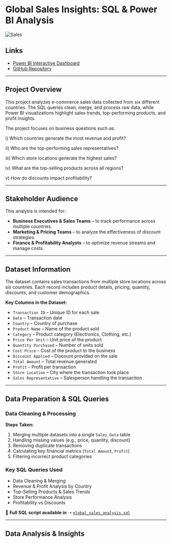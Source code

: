 # Global Sales Insights: SQL & Power BI Analysis

![Sales](https://your-image-link.com/powerbi_dashboard.png)

## Links  
- [Power BI Interactive Dashboard](https://app.powerbi.com/view?r=YOUR_EMBEDDED_LINK)  
- [GitHub Repository](https://github.com/YOUR-USERNAME/Global-Sales-Insights)  

---

## **Project Overview**  
This project analyzes e-commerce sales data collected from six different countries. The SQL queries clean, merge, and process raw data, while Power BI visualizations highlight sales trends, top-performing products, and profit insights.  

The project focuses on business questions such as:

i) Which countries generate the most revenue and profit?  

ii) Who are the top-performing sales representatives?  

iii) Which store locations generate the highest sales? 

iv) What are the top-selling products across all regions? 

v) How do discounts impact profitability? 

---

## **Stakeholder Audience**  
This analysis is intended for:  
- **Business Executives & Sales Teams** – to track performance across multiple countries.  
- **Marketing & Pricing Teams** – to analyze the effectiveness of discount strategies.  
- **Finance & Profitability Analysts** – to optimize revenue streams and manage costs.  

---

## Dataset Information 
The dataset contains sales transactions from multiple store locations across six countries. Each record includes product details, pricing, quantity, discounts, and customer demographics.

**Key Columns in the Dataset:**  
- `Transaction ID` – Unique ID for each sale  
- `Date` – Transaction date  
- `Country` – Country of purchase  
- `Product Name` – Name of the product sold  
- `Category` – Product category (Electronics, Clothing, etc.)  
- `Price Per Unit` – Unit price of the product  
- `Quantity Purchased` – Number of units sold  
- `Cost Price` – Cost of the product to the business  
- `Discount Applied` – Discount provided on the sale  
- `Total Amount` – Total revenue generated  
- `Profit` – Profit per transaction  
- `Store Location` – City where the transaction took place  
- `Sales Representative` – Salesperson handling the transaction  

---

## Data Preparation & SQL Queries 
### Data Cleaning & Processing 
**Steps Taken:** 
1. Merging multiple datasets into a single `Sales_Data` table  
2. Handling missing values (e.g., price, quantity, discount)  
3. Removing duplicate transactions  
4. Calculating key financial metrics (`Total Amount`, `Profit`)  
5. Filtering incorrect product categories  

### Key SQL Queries Used  
- Data Cleaning & Merging  
- Revenue & Profit Analysis by Country 
- Top-Selling Products & Sales Trends  
- Store Performance Analysis  
- Profitability vs Discounts  

📜 **Full SQL script available in** ➝ [`global_sales_analysis.sql`](sql_queries/global_sales_analysis.sql)  

---

## Data Analysis & Insights  
